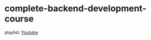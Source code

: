 # complete-backend-development-course

playlist: <a href="https://www.youtube.com/watch?v=091CIbsHpM0&list=PLCxNZMGzuRxYq1AtPlhZaIRPEr7ATCwLf">Youtube</a>